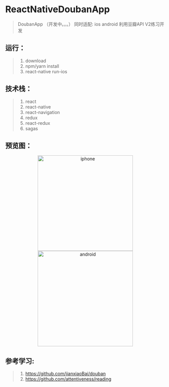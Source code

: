 # ReactNativeDoubanApp
>DoubanApp （开发中。。。）
>同时适配: ios android
>利用豆瓣API V2练习开发

## 运行：

>1. download
>2. npm/yarn install
>3. react-native run-ios

## 技术栈：
>1. react
>2. react-native
>3. react-navigation
>4. redux
>5. react-redux
>6. sagas

## 预览图：
<center class="half">
<img src="https://github.com/wangtianabc/ReactNativeDoubanApp/raw/master/screen/iphone.JPG" width = "300" alt="iphone"  />
<img src="https://github.com/wangtianabc/ReactNativeDoubanApp/raw/master/screen/main-android.png" width = "300" alt="android" />
 </center >

## 参考学习:
>1. https://github.com/jianxiaoBai/douban
>2. https://github.com/attentiveness/reading
